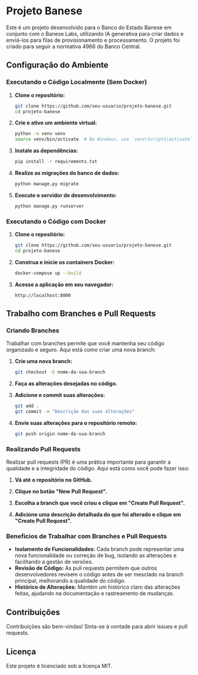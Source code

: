 # Projeto Banese

Este é um projeto desenvolvido para o Banco do Estado Banese em conjunto com o Banese Labs, utilizando IA generativa para criar dados e enviá-los para filas de provisionamento e processamento. O projeto foi criado para seguir a normativa 4966 do Banco Central.

## Configuração do Ambiente

### Executando o Código Localmente (Sem Docker)

1. **Clone o repositório:**
    ```bash
    git clone https://github.com/seu-usuario/projeto-banese.git
    cd projeto-banese
    ```

2. **Crie e ative um ambiente virtual:**
    ```bash
    python -m venv venv
    source venv/bin/activate  # No Windows, use `venv\Scripts\activate`
    ```

3. **Instale as dependências:**
    ```bash
    pip install -r requirements.txt
    ```

4. **Realize as migrações do banco de dados:**
    ```bash
    python manage.py migrate
    ```

5. **Execute o servidor de desenvolvimento:**
    ```bash
    python manage.py runserver
    ```

### Executando o Código com Docker

1. **Clone o repositório:**
    ```bash
    git clone https://github.com/seu-usuario/projeto-banese.git
    cd projeto-banese
    ```

2. **Construa e inicie os containers Docker:**
    ```bash
    docker-compose up --build
    ```

3. **Acesse a aplicação em seu navegador:**
    ```
    http://localhost:8000
    ```

## Trabalho com Branches e Pull Requests

### Criando Branches

Trabalhar com branches permite que você mantenha seu código organizado e seguro. Aqui está como criar uma nova branch:

1. **Crie uma nova branch:**
    ```bash
    git checkout -b nome-da-sua-branch
    ```

2. **Faça as alterações desejadas no código.**

3. **Adicione e commit suas alterações:**
    ```bash
    git add .
    git commit -m "Descrição das suas alterações"
    ```

4. **Envie suas alterações para o repositório remoto:**
    ```bash
    git push origin nome-da-sua-branch
    ```

### Realizando Pull Requests

Realizar pull requests (PR) é uma prática importante para garantir a qualidade e a integridade do código. Aqui está como você pode fazer isso:

1. **Vá até o repositório no GitHub.**

2. **Clique no botão "New Pull Request".**

3. **Escolha a branch que você criou e clique em "Create Pull Request".**

4. **Adicione uma descrição detalhada do que foi alterado e clique em "Create Pull Request".**

### Benefícios de Trabalhar com Branches e Pull Requests

- **Isolamento de Funcionalidades:** Cada branch pode representar uma nova funcionalidade ou correção de bug, isolando as alterações e facilitando a gestão de versões.
- **Revisão de Código:** As pull requests permitem que outros desenvolvedores revisem o código antes de ser mesclado na branch principal, melhorando a qualidade do código.
- **Histórico de Alterações:** Mantém um histórico claro das alterações feitas, ajudando na documentação e rastreamento de mudanças.

## Contribuições

Contribuições são bem-vindas! Sinta-se à vontade para abrir issues e pull requests.

## Licença

Este projeto é licenciado sob a licença MIT.

